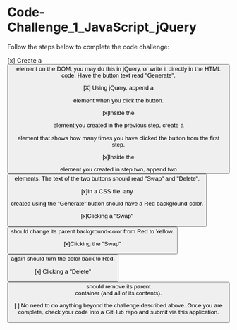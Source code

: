 # Code-Challenge_1_JavaScript_jQuery

Follow the steps below to complete the code challenge:

 [x] Create a <button> element on the DOM, you may do this in jQuery, or write it directly in the HTML code. Have the button text read "Generate".

 [X] Using jQuery, append a <div> element when you click the button.

 [x]Inside the <div> element you created in the previous step, create a <p> element that shows how many times you have clicked the button from the first step.

 [x]Inside the <div> element you created in step two, append two <button> elements. The text of the two buttons should read "Swap" and "Delete".

 [x]In a CSS file, any <div> created using the "Generate" button should have a Red background-color.

 [x]Clicking a "Swap" <button> should change its parent background-color from Red to Yellow.

 [x]Clicking the "Swap" <button> again should turn the color back to Red.

 [x] Clicking a "Delete" <button> should remove its parent <div> container (and all of its contents).

 [ ] No need to do anything beyond the challenge described above. Once you are complete, check your code into a GitHub repo and submit via this application.

